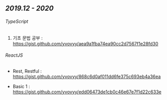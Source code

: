 ## *2019.12 - 2020*


###### TypeScript
1. 기초 문법 공부 : https://gist.github.com/yvovyy/aea9a1fba74ea90cc2d7567f1e28fd30


###### ReactJS

- Rest, Restful : https://gist.github.com/yvovyy/868c6d0af011dd6fe375c693eb4a36ea

- Basic 1 : https://gist.github.com/yvovyy/edd06473de1cb0c46e67e7f1d22c633e

